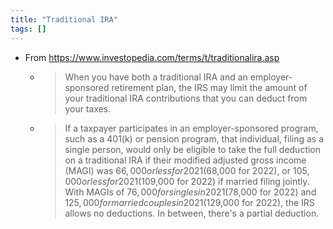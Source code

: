 ```yaml
---
title: "Traditional IRA"
tags: []
---
```

- From https://www.investopedia.com/terms/t/traditionalira.asp
	- > When you have both a traditional IRA and an employer-sponsored retirement plan, the IRS may limit the amount of your traditional IRA contributions that you can deduct from your taxes.
	- > If a taxpayer participates in an employer-sponsored program, such as a 401(k) or pension program, that individual, filing as a single person, would only be eligible to take the full deduction on a traditional IRA if their modified adjusted gross income (MAGI) was $66,000 or less for 2021 ($68,000 for 2022), or $105,000 or less for 2021 ($109,000 for 2022) if married filing jointly. With MAGIs of $76,000 for singles in 2021 ($78,000 for 2022) and $125,000 for married couples in 2021 ($129,000 for 2022), the IRS allows no deductions. In between, there's a partial deduction.
